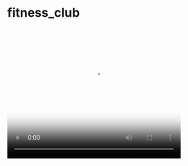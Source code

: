 # fitness_club
<video width="400" height="300" controls="controls" poster="video/duel.jpg">
   <source src="video/video_fit.webm" type='video/webm; codecs="vp8, vorbis"'>
  </video>
